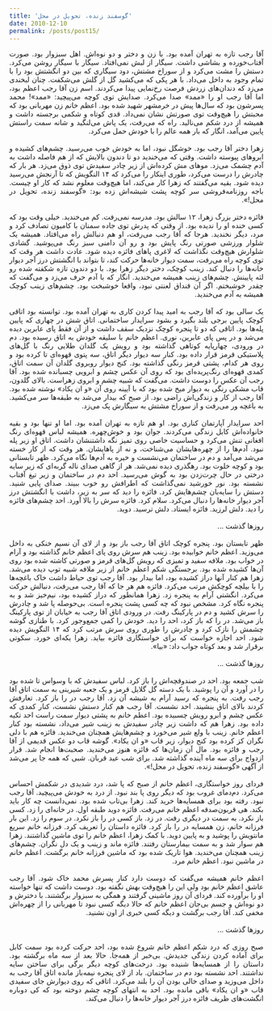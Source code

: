 ```yaml
---
title: 'گوسفند زنده، تحویل در محل'
date: 2010-12-10
permalink: /posts/post15/
---
```

<div align="justify" dir="rtl">


آقا رجب تازه به تهران آمده بود. با زن و دختر و دو نوه‌اش. اهل سبزوار بود. صورت آفتاب‌خورده و بشاشی داشت. سیگار از لبش نمی‌افتاد. سیگار با سیگار روشن می‌کرد. دستش را مشت می‌کرد و از سوراخ مشتش، دود سیگاری که بین دو انگشتش بود را با تمام وجود به داخل می‌داد. با هر پکی که می‌کشید گل از گلش می‌شکفت. چنان لبخندی می‌زد که دندان‌های زردش فرصت رخ‌نمایی پیدا می‌کردند. اسم زن آقا رجب اعظم بود، اما آقا رجب او را «ممد» صدا می‌کرد. صدایش توی کوچه می‌پیچید: «ممد»! محمد پسرشون بود که سال‌ها پیش در خرمشهر شهید شده بود. اعظم خانم زن مهربانی بود که محبتش را هیچ‌وقت توی صورتش نشان نمی‌داد. قدی کوتاه و شکمی برجسته داشت و همیشه از درد شکم می‌نالید. راه که می‌رفت، یک پاش می‌لنگید و شانه سمت راستش پایین می‌آمد، انگار که بار همه عالم را با خودش حمل می‌کرد.<br>
<br>
زهرا دختر آقا رجب بود. خوشگل نبود،‌ اما به خودش خوب می‌رسید. چشم‌های کشیده و ابروهای پیوسته داشت. وقتی که می‌خندید دو تا دندون بالایش که از هم فاصله داشت به آدم چشمک می‌زد. موهای مش کرده‌اش از زیر چادر سفیدش توی ذوق می‌زد. هر بار که چادرش را درست می‌کرد، طوری اینکار را می‌کرد که ۱۴ النگویش که تا آرنجش می‌رسید دیده شود. ‌بقیه می‌گفتند که زهرا کار می‌کند، اما هیچ‌وقت معلوم نشد که ‌کار او چیست. باجه روزنامه‌فروشی سر کوچه پشت شیشه‌اش زده بود: «گوسفند زنده، تحویل در محل!».<br>
<br>
فائزه دختر بزرگ زهرا، ۱۲ سالش بود. مدرسه نمی‌رفت. کم می‌خندید. خیلی وقت بود که کسی خنده او را ندیده بود. از وقتی که پدرش توی جاده سمنان با کامیون تصادف کرد و مرد، دیگر نخندید. هرجا که آقا رجب می‌رفت، او هم دنبالش راه می‌افتاد. همیشه یک شلوار ورزشی صورتی رنگ پایش بود و رو آن دامنی سبز رنگ می‌پوشید. گشادی شلوارش هیچ‌وقت نگذاشت که لاغری پاهای فائزه دیده شود. عادت داشت هر وقت که توی کوچه راه می‌رفت، سمت دیوار خانه‌ها حرکت کند، تا بتواند با انگشتش درز آجر دیوار خانه‌ها را دنبال کند. زینب کوچک، دختر دیگر زهرا بود. با دو دندون تازه شکفته شده رو لثه پایینش. چشم‌های زینب همیشه می‌خندید. انگار که با آدم حرف می‌زد و می‌گفت که چقدر خوشبختم. اگر آن قنداق لعنتی نبود، واقعا خوشبخت بود. چشم‌های زینب کوچک همیشه به آدم می‌خندید.<br>
<br>
یک سالی بود که آقا رجب به امید پیدا کردن کاری به تهران آمده بود. توانسته بود اتاقی کوچک پایین برجی بلند بگیرد و بشود سرایدار ساختمانی. اتاق شش در چهاری که پایین پله‌ها بود. اتاقی که دو تا پنجره کوچک نزدیک سقف داشت و از آن فقط پای عابرین دیده می‌شد و در پس پای عابرین، نوری. اعظم خانم با سلیقه خودش به اتاق رسیده بود. دم در ورودی، چهارپایه کوتاهی گذاشته بود و رویش یک گلدان طلایی رنگ با گل‌های پلاستیکی قرمز قرار داده بود. کنار سه دیوار دیگر اتاق، سه پتوی قهوه‌ای تا کرده بود و روی هر کدام، پشتی قرمز رنگی گذاشته بود. کنج دیوار روبروی گلدان آن سمت اتاق، کمدی قهوه‌ای رنگ‌پریده‌ای بود که روی آن عکس چشم و ابرویی چسبانده شده بود. آقا رجب آن عکس را دوست داشت. می‌گفت که شبیه چشم و ابروی زهراست. بالای گلدون، قاب مشکی رنگی به دیوار میخ شده بود که با آیینه روی آن «و ان یکاد» نوشته شده بود. آقا رجب از کار و زندگی‌اش راضی بود. از صبح که بیدار می‌شد به طبقه‌ها سر می‌کشید. به باغچه ور می‌رفت و از سوراخ مشتش به سیگارش پک می‌زد.<br>
<br>
احد سرایدار آپارتمان کناری بود. او هم تازه به تهران آمده بود. اما او تنها بود و بقیه خانواده‌اش کابل زندگی می‌کردند. جوان بود و خوش‌چهره. همیشه لباس قهوه‌ای رنگ افغانی تنش می‌کرد و حساسیت خاصی روی تمیز نگه داشتنشان داشت. اتاق او زیر پله نبود. آدم‌ها را از چهره‌هایشان می‌شناخت، و نه از پاهایشان. هر وقت که از کار خسته می‌شد می‌آمد و دم در ساختمان می‌نشست و خیره به آدم‌ها نگاه می‌کرد. ظهر تابستانی بود و کوچه خلوت بود. رهگذری دیده نمی‌شد. هر از گاهی صدای ناله گربه‌ای که زیر سایه درختی در حال چرت‌زدن بود به گوش می‌رسید. احد دم در ساختمان و زیر تیغ آفتاب نشسته بود. نور خورشید نمی‌گذاشت که اطرافش رو خوب ببیند. صدای پایی شنید. دستش را سایه‌بان چشم‌هایش کرد. فائزه را دید که سر به زیر، داشت با انگشتش درز آجر دیوار خانه‌ها را دنبال می‌کرد. سلام کرد. فائزه سرش را بالا آورد. احد چشم‌های فائزه را دید. دلش لرزید. فائزه ایستاد. دلش ترسید. دوید.<br>
<br>
روزها گذشت ...<br>
<br>
ظهر تابستان بود. پنجره کوچک اتاق آقا رجب باز بود و از لای آن نسیم خنکی به داخل می‌وزید. اعظم خانم خوابیده بود. زینب هم سرش روی پای اعظم خانم گذاشته بود و آرام در خواب بود. ملافه سفید و تمیزی که رویش گل‌های قرمز و صورتی کاشته شده بود روی آن‌ها کشیده شده بود. برجستگی شکم اعظم خانم از زیر ملافه شبیه توپ دیده می‌شد. زهرا هم کنار آنها دراز کشیده بود، اما بیدار بود. آقا رجب توی حیاط داشت خاک باغچه‌ها را با بیلچه کوچکش مرتب می‌کرد. فائزه هم هر جا که آقا رجب می‌رفت، دنبالش حرکت می‌کرد. انگشتی آرام به پنجره زد. زهرا همانطور که دراز کشیده بود، نیم‌خیز شد و به پنجره نگاه کرد. مشخص نبود که چه کسی پشت پنجره‌ است. بی‌حوصله پا شد و چادرش را سرش کشید و دم در پارکینگ رفت. در ورودی اتاق آقا رجب به خیابان از توی پارکینگ باز می‌شد. در را که باز کرد، احد را دید. خودش را کمی جمع‌وجور کرد. با طنازی  گوشه چشمش را نازک کرد و چادرش را طوری روی سرش مرتب کرد که ۱۴ النگویش دیده شود. احد اجازه خواست که برای خواستگاری فائزه بیاید. زهرا یکه‌ای خورد. سکوتی برقرار شد و بعد کوتاه جواب داد: «بیا».<br>
<br>
روزها گذشت ...<br>
<br>
شب جمعه بود. احد در صندوقچه‌اش را باز کرد. لباس سفیدش که با وسواس تا شده بود را در آورد و آن را پوشید. با یک دسته گل گلایل قرمز و یک جعبه شیرینی به سمت اتاق آقا رجب رفت. به پنجره که رسید آرام به شیشه آن زد. آقا رجب در را باز کرد. تعارفش کردند بالای اتاق بنشیند. احد نشست. آقا رجب هم کنار دستش نشست، کنار کمدی که عکس چشم و ابرو رویش چسبیده بود. اعظم خانم به پشتی دیوار سمت راست احد تکیه داده بود. زهرا هم که داشت زیر چادر سفیدش به زینب شیر می‌داد، نشسته بود کنار اعظم خانم. زینب با ولع شیر می‌خورد و چشم‌هایش همچنان می‌خندید. فائزه هم با دلی نگران کز کرده بود کنج دیوار، زیر قاب «و ان یکاد». گوشه قاب دو عکس قدیمی از آقا رجب و فائزه بود. مال آن زمان‌ها که فائزه هنوز می‌خندید. صحبت‌ها انجام شد. قرار ازدواج برای سه ماه آینده گذاشته شد. برای شب عید قربان. شبی که همه جا پر می‌شد از آگهی «گوسفند زنده، تحویل در محل!».<br>
<br>
فردای روز خواستگاری، اعظم خانم از صبح که پا شد، درد شدیدی در شکمش احساس می‌کرد. دم‌دمای غروب بود که دیگر روی پا بند نبود. از درد به خودش می‌پیچید. آقا رجب نبود. رفته بود برای همسایه‌ها خرید کند. زهرا بی‌تاب شده بود. نمی‌دانست چه کار باید بکند. هی قربون‌صدقه اعظم خانم می‌رفت. فائزه دوید طبقه اول. در خانه‌ای را زد. کسی باز نکرد. به سمت در دیگری رفت. در زد. باز کسی در را باز نکرد. در سوم را زد. این بار فرزانه خانم، زن همسایه در را باز کرد. فائزه داستان را تعریف کرد. فرزانه خانم سریع مانتویش را پوشید و به پایین دوید. با کمک زهرا، اعظم خانم را توی ماشین گذاشتند. زهرا هم سوار شد و به سمت بیمارستان رفتند. فائزه ماند و زینب و یک دل نگران. چشم‌های زینب همچنان می‌خندید. هوا تاریک شده بود که ماشین فرزانه خانم برگشت. اعظم خانم در ماشین نبود. اعظم خانم مرد.<br>
<br>
اعظم خانم همیشه می‌گفت که دوست دارد کنار پسرش محمد خاک شود. آقا رجب عاشق اعظم خانم بود ولی این را هیچ‌وقت بهش نگفته بود. دوست داشت که تنها خواسته او را برآورده کند. فردای آن روز ماشینی گرفتند و همگی به سبزوار برگشتند. با دخترش و دو نوه‌اش و جسم بی‌جان اعظم خانم که حالا دیگه کسی نبود تا مهربانی را از چهره‌اش مخفی کند. آقا رجب برگشت و دیگه کسی خبری از اون نشنید.<br>
<br>
روزها گذشت ...<br>
<br>
صبح روزی که درد شکم اعظم خانم شروع شده بود، احد حرکت کرده بود سمت کابل برای آماده کردن زندگی جدیدش. بی‌خبر از همه‌جا. حالا بعد از سه ماه برگشته بود. داستان را از همسایه‌ها شنیده بود. درخت‌های کوچه دیگر برگی برای ساختن سایه نداشتند. احد نشسته بود دم در ساختمان. باد از لای پنجره نیمه‌باز مانده اتاق آقا رجب به داخل می‌وزید و صدای خالی بودن آن را بلند می‌کرد. اتاقی که روی دیوارش جای سفیدی قاب «و ان یکاد» باقی مانده بود. احد به انتهای کوچه چشم دوخته بود که کی دوباره انگشت‌های ظریف فائزه درز آجر دیوار خانه‌ها را دنبال می‌کند.

</div>

